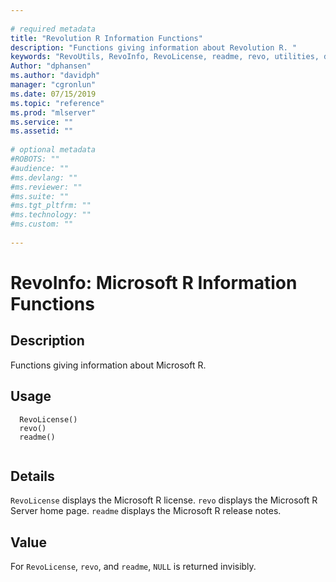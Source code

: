```yaml
--- 
 
# required metadata 
title: "Revolution R Information Functions" 
description: "Functions giving information about Revolution R. " 
keywords: "RevoUtils, RevoInfo, RevoLicense, readme, revo, utilities, documentation" 
Author: "dphansen"
ms.author: "davidph" 
manager: "cgronlun" 
ms.date: 07/15/2019
ms.topic: "reference" 
ms.prod: "mlserver" 
ms.service: "" 
ms.assetid: "" 
 
# optional metadata 
#ROBOTS: "" 
#audience: "" 
#ms.devlang: "" 
#ms.reviewer: "" 
#ms.suite: "" 
#ms.tgt_pltfrm: "" 
#ms.technology: "" 
#ms.custom: "" 
 
--- 
```

 
 
 
 
 
 
 # RevoInfo: Microsoft R Information Functions 
 ## Description
 Functions giving information about Microsoft R.
 
 
 ## Usage

```   
  RevoLicense()
  revo()
  readme()
 
```
 
 
 
 ## Details
 
`RevoLicense` displays the Microsoft R license. `revo` displays the Microsoft R Server home page. `readme` displays the Microsoft R release notes.
 
 
 ## Value
 
For `RevoLicense`, `revo`,
and `readme`, `NULL` is returned invisibly.
 
 
 
 
 
